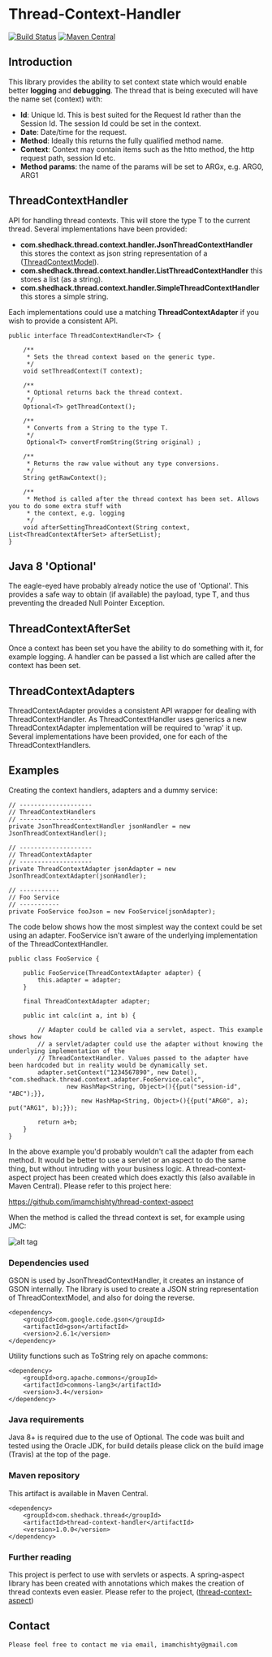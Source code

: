 # Thread-Context-Handler

[![Build Status](https://travis-ci.org/imamchishty/thread-context-handler.svg?branch=master "thread-context-aspect")](https://travis-ci.org/imamchishty/thread-context-handler) [![Maven Central](https://maven-badges.herokuapp.com/maven-central/com.shedhack.thread/thread-context-handler/badge.svg?style=plastic)](https://maven-badges.herokuapp.com/maven-central/com.shedhack.thread/thread-context-handler)

## Introduction

This library provides the ability to set context state which would enable better **logging** and **debugging**. 
The thread that is being executed will have the name set (context) with:

- **Id**: Unique Id. This is best suited for the Request Id rather than the Session Id. The session Id could be set in the context.
- **Date**: Date/time for the request.
- **Method**: Ideally this returns the fully qualified method name.
- **Context**: Context may contain items such as the htto method, the http request path, session Id etc.
- **Method params**: the name of the params will be set to ARGx, e.g. ARG0, ARG1

## ThreadContextHandler
 
API for handling thread contexts. This will store the type T to the current thread.
Several implementations have been provided:

- **com.shedhack.thread.context.handler.JsonThreadContextHandler** this stores the context as json string representation of a ([ThreadContextModel](https://github.com/imamchishty/thread-context-handler/blob/master/src/main/java/com/shedhack/thread/context/model/ThreadContextModel.java)). 
- **com.shedhack.thread.context.handler.ListThreadContextHandler** this stores a list (as a string).
- **com.shedhack.thread.context.handler.SimpleThreadContextHandler** this stores a simple string.

Each implementations could use a matching **ThreadContextAdapter** if you wish to provide a consistent API.
 
    public interface ThreadContextHandler<T> {

        /**
         * Sets the thread context based on the generic type.
         */
        void setThreadContext(T context);
    
        /**
         * Optional returns back the thread context.
         */
        Optional<T> getThreadContext();
    
        /**
         * Converts from a String to the type T.
         */
         Optional<T> convertFromString(String original) ;
    
        /**
         * Returns the raw value without any type conversions.
         */
        String getRawContext();
    
        /**
         * Method is called after the thread context has been set. Allows you to do some extra stuff with
         * the context, e.g. logging
         */
        void afterSettingThreadContext(String context, List<ThreadContextAfterSet> afterSetList);
    }
 
## Java 8 'Optional'
The eagle-eyed have probably already notice the use of 'Optional'. This provides a safe way to obtain (if available) the payload, type T, and thus preventing the dreaded Null Pointer Exception.
 
## ThreadContextAfterSet 
 
Once a context has been set you have the ability to do something with it, for example logging. A handler can be 
passed a list which are called after the context has been set.
 
## ThreadContextAdapters
ThreadContextAdapter provides a consistent API wrapper for dealing with ThreadContextHandler.
As ThreadContextHandler uses generics a new ThreadContextAdapter implementation will be required to 'wrap' it up.
Several implementations have been provided, one for each of the ThreadContextHandlers.

## Examples

Creating the context handlers, adapters and a dummy service:

    // --------------------
    // ThreadContextHandlers
    // --------------------
    private JsonThreadContextHandler jsonHandler = new JsonThreadContextHandler();
    
    // --------------------
    // ThreadContextAdapter
    // --------------------
    private ThreadContextAdapter jsonAdapter = new JsonThreadContextAdapter(jsonHandler);
    
    // -----------
    // Foo Service
    // -----------
    private FooService fooJson = new FooService(jsonAdapter);

The code below shows how the most simplest way the context could be set using an adapter. FooService isn't aware
of the underlying implementation of the ThreadContextHandler.

    public class FooService {
    
        public FooService(ThreadContextAdapter adapter) {
            this.adapter = adapter;
        }
    
        final ThreadContextAdapter adapter;
    
        public int calc(int a, int b) {
    
            // Adapter could be called via a servlet, aspect. This example shows how
            // a servlet/adapter could use the adapter without knowing the underlying implementation of the
            // ThreadContextHandler. Values passed to the adapter have been hardcoded but in reality would be dynamically set.
            adapter.setContext("1234567890", new Date(), "com.shedhack.thread.context.adapter.FooService.calc",
                    new HashMap<String, Object>(){{put("session-id", "ABC");}},
                        new HashMap<String, Object>(){{put("ARG0", a); put("ARG1", b);}});
    
            return a+b;
        }
    }

In the above example you'd probably wouldn't call the adapter from each method. It would be better to use a servlet or an aspect to do the same thing, but without intruding with your business logic. A thread-context-aspect project has been created which does exactly this (also available in Maven Central). Please refer to this project here:

https://github.com/imamchishty/thread-context-aspect

When the method is called the thread context is set, for example using JMC:

![alt tag](https://github.com/imamchishty/thread-context-handler/blob/master/resources/thread-name-image.png?raw=true "JMC threads list")

### Dependencies used

GSON is used by JsonThreadContextHandler, it creates an instance of GSON internally. The library is used to create a JSON string representation of ThreadContextModel, and also for doing the reverse.

	<dependency>
	    <groupId>com.google.code.gson</groupId>
	    <artifactId>gson</artifactId>
	    <version>2.6.1</version>
	</dependency>

Utility functions such as ToString rely on apache commons:

	<dependency>
	    <groupId>org.apache.commons</groupId>
	    <artifactId>commons-lang3</artifactId>
	    <version>3.4</version>
	</dependency>
	
### Java requirements
Java 8+ is required due to the use of Optional. The code was built and tested using the Oracle JDK, for build details please click on the build image (Travis) at the top of the page.

### Maven repository

This artifact is available in Maven Central.
 
    <dependency>
        <groupId>com.shedhack.thread</groupId>
        <artifactId>thread-context-handler</artifactId>
        <version>1.0.0</version>
    </dependency>    

### Further reading

This project is perfect to use with servlets or aspects. A spring-aspect library has been created with annotations which makes the creation of thread contexts even easier.
Please refer to the project, ([thread-context-aspect](https://github.com/imamchishty/thread-context-aspect))

Contact
-------

	Please feel free to contact me via email, imamchishty@gmail.com
